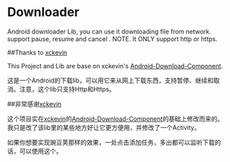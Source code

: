 Downloader
==========

Android downloader Lib, you can use it  downloading file from network. support pause, resume and cancel . NOTE. It ONLY support http or https.

##Thanks to [xckevin](https://github.com/xckevin)

This Project and Lib are base on xckevin's [Android-Download-Component](https://github.com/xckevin/Android-Download-Component).

这是一个Android的下载lib，可以用它来从网上下载东西，支持暂停、继续和取消。注意，这个lib只支持Http和Https。

##非常感谢[xckevin](https://github.com/xckevin)

这个项目实在[xckevin](https://github.com/xckevin)的[Android-Download-Component](https://github.com/xckevin/Android-Download-Component)的基础上修改而来的。
我只是改了该lib里的某些地方好让它更方便用，并修改了一个Activity。

如果你想要实现豌豆荚那样的效果，一处点击添加任务，多出都可以监听下载的话，可以使用这个。
